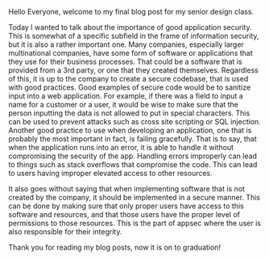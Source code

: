 Hello Everyone, welcome to my final blog post for my senior design class.

Today I wanted to talk about the importance of good application security. This is somewhat of a specific subfield in the frame of information security, but it is also a rather important one. Many companies, especially larger multinational companies, have some form of software or applications that they use for their business processes. That could be a software that is provided from a 3rd party, or one that they created themselves. Regardless of this, it is up to the company to create a secure codebase, that is used with good practices. Good examples of secure code would be to sanitize input into a web application. For example, if there was a field to input a name for a customer or a user, it would be wise to make sure that the person inputting the data is not allowed to put in special characters. This can be used to prevent attacks such as cross site scripting or SQL injection. Another good practice to use when developing an application, one that is probably the most important in fact, is failing gracefully. That is to say, that when the application runs into an error, it is able to handle it without compromising the security of the app. Handling errors improperly can lead to things such as stack overflows that compromise the code. This can lead to users having improper elevated access to other resources.

It also goes without saying that when implementing software that is not created by the company, it should be implemented in a secure manner. This can be done by making sure that only proper users have access to this software and resources, and that those users have the proper level of permissions to those resources. This is the part of appsec where the user is also responsible for their integrity.

Thank you for reading my blog posts, now it is on to graduation!